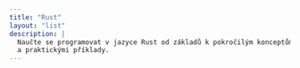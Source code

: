 ```yaml
---
title: "Rust"
layout: "list"
description: |
  Naučte se programovat v jazyce Rust od základů k pokročilým konceptům s našimi interaktivními učebními materiály
  a praktickými příklady.
---
```


